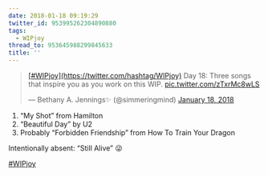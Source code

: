 ```yaml
---
date: 2018-01-18 09:19:29
twitter_id: 953995262304890880
tags:
  - WIPjoy
thread_to: 953645988299845633
title: ''
---
```


<blockquote class="twitter-tweet"><p lang="en" dir="ltr"><a href="https://twitter.com/hashtag/WIPjoy?src=hash&amp;ref_src=twsrc%5Etfw">[#WIPjoy](https://twitter.com/hashtag/WIPjoy)</a> Day 18: Three songs that inspire you as you work on this WIP. <a href="https://t.co/zTxrMc8wLS">pic.twitter.com/zTxrMc8wLS</a></p>&mdash; Bethany A. Jennings✨ (@simmeringmind) <a href="https://twitter.com/simmeringmind/status/953854580948914176?ref_src=twsrc%5Etfw">January 18, 2018</a></blockquote>
<script async src="https://platform.twitter.com/widgets.js" charset="utf-8"></script>

1. “My Shot” from Hamilton
2. “Beautiful Day” by U2
3. Probably “Forbidden Friendship” from How To Train Your Dragon

Intentionally absent: “Still Alive” 😜

[#WIPjoy](https://twitter.com/hashtag/WIPjoy)
